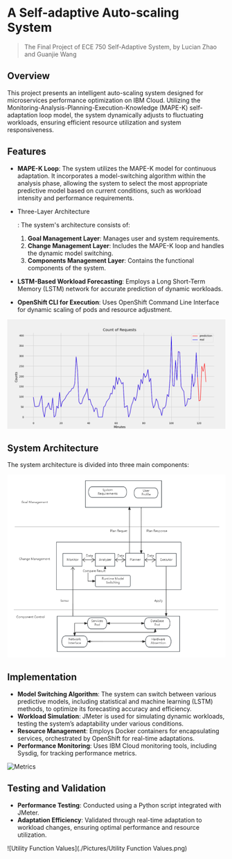# A Self-adaptive Auto-scaling System
> The Final Project of ECE 750 Self-Adaptive System, by Lucian Zhao and Guanjie Wang
## Overview

This project presents an intelligent auto-scaling system designed for microservices performance optimization on IBM Cloud. Utilizing the Monitoring-Analysis-Planning-Execution-Knowledge (MAPE-K) self-adaptation loop model, the system dynamically adjusts to fluctuating workloads, ensuring efficient resource utilization and system responsiveness.



## Features

- **MAPE-K Loop**: The system utilizes the MAPE-K model for continuous adaptation. It incorporates a model-switching algorithm within the analysis phase, allowing the system to select the most appropriate predictive model based on current conditions, such as workload intensity and performance requirements.

- Three-Layer Architecture

  : The system's architecture consists of:

  1. **Goal Management Layer**: Manages user and system requirements.
  2. **Change Management Layer**: Includes the MAPE-K loop and handles the dynamic model switching.
  3. **Components Management Layer**: Contains the functional components of the system.

- **LSTM-Based Workload Forecasting**: Employs a Long Short-Term Memory (LSTM) network for accurate prediction of dynamic workloads.

- **OpenShift CLI for Execution**: Uses OpenShift Command Line Interface for dynamic scaling of pods and resource adjustment.

<img src="./Pictures/LSTM.png" alt="LSTM" style="zoom:72%;" />





## System Architecture

The system architecture is divided into three main components:

![archNew](./Pictures/archNew.png)



## Implementation

- **Model Switching Algorithm**: The system can switch between various predictive models, including statistical and machine learning (LSTM) methods, to optimize its forecasting accuracy and efficiency.
- **Workload Simulation**: JMeter is used for simulating dynamic workloads, testing the system’s adaptability under various conditions.
- **Resource Management**: Employs Docker containers for encapsulating services, orchestrated by OpenShift for real-time adaptations.
- **Performance Monitoring**: Uses IBM Cloud monitoring tools, including Sysdig, for tracking performance metrics.

![Metrics](./Self-Adaptive-Scaling/Pictures/Metrics.png)



## Testing and Validation

- **Performance Testing**: Conducted using a Python script integrated with JMeter.
- **Adaptation Efficiency**: Validated through real-time adaptation to workload changes, ensuring optimal performance and resource utilization.

![Utility Function Values](./Pictures/Utility Function Values.png)
